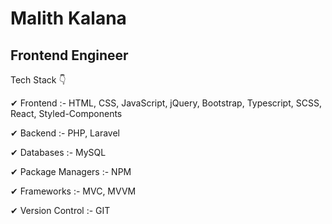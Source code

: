 # Malith Kalana
## Frontend Engineer

Tech Stack 👇

✔ Frontend :- HTML, CSS, JavaScript, jQuery, Bootstrap, Typescript, SCSS, React, Styled-Components

✔ Backend :- PHP, Laravel

✔ Databases :- MySQL

✔ Package Managers :- NPM

✔ Frameworks :- MVC, MVVM 

✔ Version Control :- GIT


